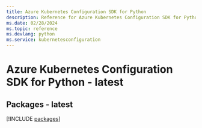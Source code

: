 ```yaml
---
title: Azure Kubernetes Configuration SDK for Python
description: Reference for Azure Kubernetes Configuration SDK for Python
ms.date: 02/28/2024
ms.topic: reference
ms.devlang: python
ms.service: kubernetesconfiguration
---
```

# Azure Kubernetes Configuration SDK for Python - latest
## Packages - latest
[!INCLUDE [packages](kubernetes-configuration-index.md)]
